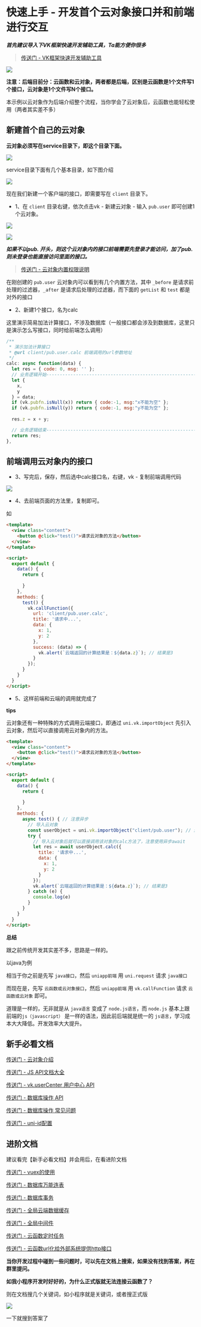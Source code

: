 # 快速上手 - 开发首个云对象接口并和前端进行交互

___首先建议导入下VK框架快速开发辅助工具，Ta能方便你很多___

> [传送门 - VK框架快速开发辅助工具](https://ext.dcloud.net.cn/plugin?id=6663)

![](https://vkceyugu.cdn.bspapp.com/VKCEYUGU-cf0c5e69-620c-4f3c-84ab-f4619262939f/39e8a615-c43c-421f-b848-b241970638ea.png)

**注意：后端目前分：云函数和云对象，两者都是后端，区别是云函数是1个文件写1个接口，云对象是1个文件写N个接口。**

本示例以云对象作为后端介绍整个流程，当你学会了云对象后，云函数也能轻松使用（两者其实差不多）


## 新建首个自己的云对象

**云对象必须写在service目录下，即这个目录下面。**

![](https://vkceyugu.cdn.bspapp.com/VKCEYUGU-cf0c5e69-620c-4f3c-84ab-f4619262939f/e0135e14-8057-4ce8-9e51-7268aa237ce4.png)

service目录下面有几个基本目录，如下图介绍

![](https://vkceyugu.cdn.bspapp.com/VKCEYUGU-cf0c5e69-620c-4f3c-84ab-f4619262939f/862a6d33-d2b9-4bbb-ae2c-c82a13f27e9d.png)

现在我们新建一个客户端的接口，即需要写在 `client` 目录下。

* 1、在 `client` 目录右键，依次点击vk - 新建云对象 - 输入 `pub.user` 即可创建1个云对象。

![](https://vkceyugu.cdn.bspapp.com/VKCEYUGU-cf0c5e69-620c-4f3c-84ab-f4619262939f/dda3de07-9b70-405a-87c2-f0c48bd5798a.png)

![](https://vkceyugu.cdn.bspapp.com/VKCEYUGU-cf0c5e69-620c-4f3c-84ab-f4619262939f/3ce96cb2-d462-4fb6-8d88-b921e99b3371.png)

___如果不以pub. 开头，则这个云对象内的接口前端需要先登录才能访问，加了pub. 则未登录也能直接访问里面的接口。___

> [传送门 - 云对象内置权限说明](https://vkdoc.fsq.pub/client/uniCloud/cloudfunctions/cloudObject.html#%E5%86%85%E7%BD%AE%E6%9D%83%E9%99%90)

在刚创建的 `pub.user` 云对象内可以看到有几个内置方法，其中 `_before` 是请求前处理的过滤器，`_after` 是请求后处理的过滤器，而下面的 `getList` 和 `test` 都是对外的接口

* 2、新建1个接口，名为calc

这里演示简易加法计算接口，不涉及数据库（一般接口都会涉及到数据库，这里只是演示怎么写接口，同时给前端怎么调用）

```js
/**
 * 演示加法计算接口
 * @url client/pub.user.calc 前端调用的url参数地址
 */
calc: async function(data) {
  let res = { code: 0, msg: '' };
  // 业务逻辑开始-----------------------------------------------------------
  let {
    x,
    y
  } = data;
  if (vk.pubfn.isNull(x)) return { code:-1, msg:"x不能为空" };
  if (vk.pubfn.isNull(y)) return { code:-1, msg:"y不能为空" };
  
  res.z = x + y;

  // 业务逻辑结束-----------------------------------------------------------
  return res;
},
```

## 前端调用云对象内的接口

* 3、写完后，保存，然后选中calc接口名，右键，vk - 复制前端调用代码

![](https://vkceyugu.cdn.bspapp.com/VKCEYUGU-cf0c5e69-620c-4f3c-84ab-f4619262939f/5e1b9a53-7969-4059-a795-8d47fe66c65a.png)


* 4、去前端页面的方法里，复制即可。

如

```html
<template>
  <view class="content">
    <button @click="test()">请求云对象的方法</button>
  </view>
</template>

<script>
  export default {
    data() {
      return {
        
      }
    },
    methods: {
      test() { 
        vk.callFunction({
          url: 'client/pub.user.calc',
          title: '请求中...',
          data: {
            x: 1,
            y: 2
          },
          success: (data) => {
            vk.alert(`云端返回的计算结果是：${data.z}`); // 结果是3
          }
        });
      }
    }
  }
</script>
```
* 5、这样前端和云端的调用就完成了

**tips**

云对象还有一种特殊的方式调用云端接口，即通过 `uni.vk.importObject` 先引入云对象，然后可以直接调用云对象内的方法。

```html
<template>
  <view class="content">
    <button @click="test()">请求云对象的方法</button>
  </view>
</template>

<script>
  export default {
    data() {
      return {
        
      }
    },
    methods: {
      async test() { // 注意异步
        // 导入云对象
        const userObject = uni.vk.importObject("client/pub.user"); // 这段代码可以写在外层顶部，也可以直接写在对应函数内部。
        try {
          // 导入云对象后就可以直接调用该对象的calc方法了，注意使用异步await
          let res = await userObject.calc({
            title: '请求中...',
            data: {
              x: 1,
              y: 2
            }
          });
          vk.alert(`云端返回的计算结果是：${data.z}`); // 结果是3
        } catch (e) {
          console.log(e)
        }
      }
    }
  }
</script>
```


**总结**

跟之前传统开发其实差不多，思路是一样的。

以java为例

相当于你之前是先写 `java接口`，然后 `uniapp前端` 用 `uni.request` 请求 `java接口`

而现在是，先写 `云函数或云对象接口`，然后 `uniapp前端` 用 `vk.callFunction` 请求 `云函数或云对象` 即可。

道理是一样的，无非就是从 `java语言` 变成了 `node.js语言`，而 `node.js` 基本上跟前端的`js（javascript）` 是一样的语法，因此前后端就是统一的 `js语言`，学习成本大大降低。开发效率大大提升。

## 新手必看文档

[传送门 - 云对象介绍](https://vkdoc.fsq.pub/client/uniCloud/cloudfunctions/cloudObject.html)

[传送门 - JS API文档大全](https://vkdoc.fsq.pub/client/jsapi.html)

[传送门 - vk.userCenter 用户中心 API](https://vkdoc.fsq.pub/client/vk.userCenter.html)

[传送门 - 数据库操作 API](https://vkdoc.fsq.pub/client/uniCloud/db/api.html)

[传送门 - 数据库操作 常见问题](https://vkdoc.fsq.pub/client/uniCloud/db/question.html)

[传送门 - uni-id配置](https://vkdoc.fsq.pub/client/uniCloud/config/uni-id.html)

## 进阶文档

建议看完【新手必看文档】并会用后，在看进阶文档

[传送门 - vuex的使用](https://vkdoc.fsq.pub/client/pages/vuex.html)

[传送门 - 数据库万能连表](https://vkdoc.fsq.pub/client/uniCloud/db/selects.html)

[传送门 - 数据库事务](https://vkdoc.fsq.pub/client/uniCloud/db/transaction.html)

[传送门 - 全局云端数据缓存](https://vkdoc.fsq.pub/client/uniCloud/cache/cache.html)

[传送门 - 全局中间件](https://vkdoc.fsq.pub/client/uniCloud/cache/cache.html)

[传送门 - 云函数定时任务](https://vkdoc.fsq.pub/client/uniCloud/cloudfunctions/timer.html)

[传送门 - 云函数url化给外部系统提供http接口](https://vkdoc.fsq.pub/client/question/q2.html)

**当你开发过程中碰到一些问题时，可以先在文档上搜索，如果没有找到答案，再在群里提问。**

**如我小程序开发时好好的，为什么正式版就无法连接云函数了？**

则在文档搜几个关键词，如小程序就是关键词，或者搜正式版

![](https://vkceyugu.cdn.bspapp.com/VKCEYUGU-cf0c5e69-620c-4f3c-84ab-f4619262939f/100c4e98-f0e3-49ca-a61a-7ca66a40ca6f.png)

一下就搜到答案了

